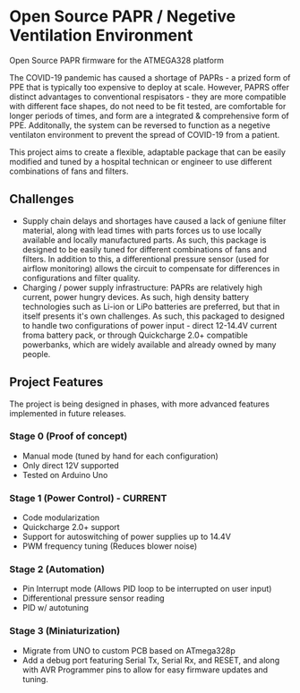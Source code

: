 # Open Source PAPR / Negetive Ventilation Environment
Open Source PAPR firmware for the ATMEGA328 platform

The COVID-19 pandemic has caused a shortage of PAPRs - a prized form of PPE that is typically too expensive to deploy at scale. However, PAPRS offer distinct advantages to conventional respisators - they are more compatible with different face shapes, do not need to be fit tested, are comfortable for longer periods of times, and form are a integrated & comprehensive form of PPE. Additonally, the system can be reversed to function as a negetive ventilaton environment to prevent the spread of COVID-19 from a patient.

This project aims to create a flexible, adaptable package that can be easily modified and tuned by a hospital technican or engineer to use different combinations of fans and filters. 

## Challenges
- Supply chain delays and shortages have caused a lack of geniune filter material, along with lead times with parts forces us to use locally available and locally manufactured parts. As such, this package is designed to be easily tuned for different combinations of fans and filters. In addition to this, a differentional pressure sensor (used for airflow monitoring) allows the circuit to compensate for differences in configurations and filter quality. 
- Charging / power supply infrastructure: PAPRs are relatively high current, power hungry devices. As such, high density battery technologies such as Li-ion or LiPo batteries are preferred, but that in itself presents it's own challenges. As such, this packaged to designed to handle two configurations of power input - direct 12-14.4V current froma battery pack, or through Quickcharge 2.0+ compatible powerbanks, which are widely available and already owned by many people.


## Project Features
The project is being designed in phases, with more advanced features implemented in future releases.
### Stage 0 (Proof of concept)
- Manual mode (tuned by hand for each configuration)
- Only direct 12V supported
- Tested on Arduino Uno

### Stage 1 (Power Control) - CURRENT
- Code modularization 
- Quickcharge 2.0+ support
- Support for autoswitching of power supplies up to 14.4V
- PWM frequency tuning (Reduces blower noise)


### Stage 2 (Automation)
- Pin Interrupt mode (Allows PID loop to be interrupted on user input)
- Differentional pressure sensor reading 
- PID w/ autotuning

### Stage 3 (Miniaturization)
- Migrate from UNO to custom PCB based on ATmega328p
- Add a debug port featuring Serial Tx, Serial Rx, and RESET, and along with AVR Programmer pins to allow for easy firmware updates and tuning. 
